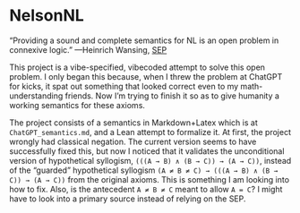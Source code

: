 # NelsonNL

“Providing a sound and complete semantics for NL is an open problem in connexive logic.” —Heinrich Wansing, [SEP](https://plato.stanford.edu/entries/logic-connexive/)

This project is a vibe-specified, vibecoded attempt to solve this open problem. I only began this because, when I threw the problem at ChatGPT for kicks, it spat out something that looked correct even to my math-understanding friends. Now I’m trying to finish it so as to give humanity a working semantics for these axioms.

The project consists of a semantics in Markdown+Latex which is at `ChatGPT_semantics.md`, and a Lean attempt to formalize it. At first, the project wrongly had classical negation. The current version seems to have successfully fixed this, but now I noticed that it validates the unconditional version of hypothetical syllogism, `(((A → B) ∧ (B → C)) → (A → C))`, instead of the “guarded” hypothetical syllogism `(A ≠ B ≠ C) → (((A → B) ∧ (B → C)) → (A → C))` from the original axioms. This is something I am looking into how to fix. Also, is the antecedent `A ≠ B ≠ C` meant to allow `A = C`? I might have to look into a primary source instead of relying on the SEP.